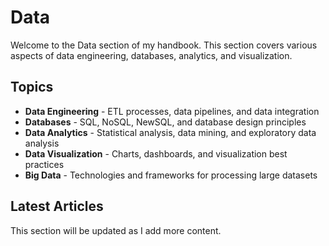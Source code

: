 # Data

Welcome to the Data section of my handbook. This section covers various aspects of data engineering, databases, analytics, and visualization.

## Topics

- **Data Engineering** - ETL processes, data pipelines, and data integration
- **Databases** - SQL, NoSQL, NewSQL, and database design principles
- **Data Analytics** - Statistical analysis, data mining, and exploratory data analysis
- **Data Visualization** - Charts, dashboards, and visualization best practices
- **Big Data** - Technologies and frameworks for processing large datasets

## Latest Articles

This section will be updated as I add more content.
